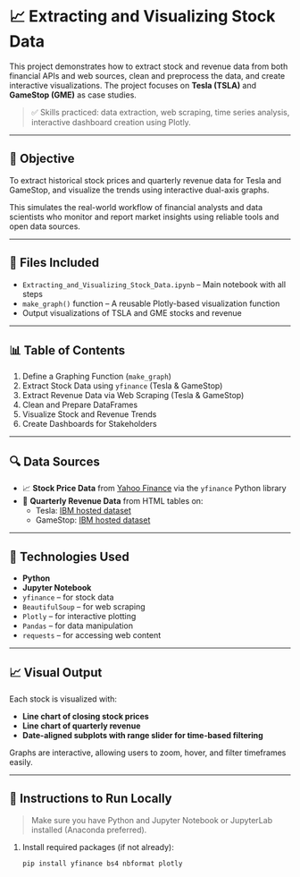# 📈 Extracting and Visualizing Stock Data

This project demonstrates how to extract stock and revenue data from both financial APIs and web sources, clean and preprocess the data, and create interactive visualizations. The project focuses on **Tesla (TSLA)** and **GameStop (GME)** as case studies.

> ✅ Skills practiced: data extraction, web scraping, time series analysis, interactive dashboard creation using Plotly.

---

## 🧠 Objective

To extract historical stock prices and quarterly revenue data for Tesla and GameStop, and visualize the trends using interactive dual-axis graphs.

This simulates the real-world workflow of financial analysts and data scientists who monitor and report market insights using reliable tools and open data sources.

---

## 📂 Files Included

- `Extracting_and_Visualizing_Stock_Data.ipynb` – Main notebook with all steps
- `make_graph()` function – A reusable Plotly-based visualization function
- Output visualizations of TSLA and GME stocks and revenue

---

## 📊 Table of Contents

1. Define a Graphing Function (`make_graph`)
2. Extract Stock Data using `yfinance` (Tesla & GameStop)
3. Extract Revenue Data via Web Scraping (Tesla & GameStop)
4. Clean and Prepare DataFrames
5. Visualize Stock and Revenue Trends
6. Create Dashboards for Stakeholders

---

## 🔍 Data Sources

- 📈 **Stock Price Data** from [Yahoo Finance](https://finance.yahoo.com) via the `yfinance` Python library
- 🧾 **Quarterly Revenue Data** from HTML tables on:
  - Tesla: [IBM hosted dataset](https://cf-courses-data.s3.us.cloud-object-storage.appdomain.cloud/IBMDeveloperSkillsNetwork-PY0220EN-SkillsNetwork/labs/project/revenue.htm)
  - GameStop: [IBM hosted dataset](https://cf-courses-data.s3.us.cloud-object-storage.appdomain.cloud/IBMDeveloperSkillsNetwork-PY0220EN-SkillsNetwork/labs/project/stock.html)

---

## 🧰 Technologies Used

- **Python**  
- **Jupyter Notebook**
- `yfinance` – for stock data
- `BeautifulSoup` – for web scraping
- `Plotly` – for interactive plotting
- `Pandas` – for data manipulation
- `requests` – for accessing web content

---

## 📈 Visual Output

Each stock is visualized with:
- **Line chart of closing stock prices**
- **Line chart of quarterly revenue**
- **Date-aligned subplots with range slider for time-based filtering**

Graphs are interactive, allowing users to zoom, hover, and filter timeframes easily.

---

## 📁 Instructions to Run Locally

> Make sure you have Python and Jupyter Notebook or JupyterLab installed (Anaconda preferred).

1. Install required packages (if not already):
   ```bash
   pip install yfinance bs4 nbformat plotly
